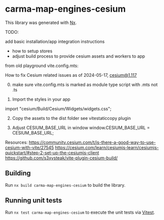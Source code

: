 # carma-map-engines-cesium

This library was generated with [Nx](https://nx.dev).

TODO:

add basic installation/app integration instructions

- how to setup stores
- adjust build process to provide cesium assets and workers to app

from old playground vite.config.mts:

How to fix Cesium related issues as of 2024-05-17, cesium@1.117

0. make sure vite.config.mts is marked as module type script with .mts not .ts

1. Import the styles in your app

import "cesium/Build/Cesium/Widgets/widgets.css";

2. Copy the assets to the dist folder 
see vitestaticcopy plugin

3. Adjust CESIUM_BASE_URL in window
window.CESIUM_BASE_URL = CESIUM_BASE_URL;


Resources:
https://community.cesium.com/t/is-there-a-good-way-to-use-cesium-with-vite/27545
https://cesium.com/learn/cesiumjs-learn/cesiumjs-quickstart/#step-2-set-up-the-cesiumjs-client
https://github.com/s3xysteak/vite-plugin-cesium-build/

## Building

Run `nx build carma-map-engines-cesium` to build the library.

## Running unit tests

Run `nx test carma-map-engines-cesium` to execute the unit tests via [Vitest](https://vitest.dev/).
